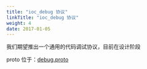 ```yaml
---
title: "ioc_debug 协议"
linkTitle: "ioc_debug 协议"
weight: 4
date: 2017-01-05
---
```


我们期望推出一个通用的代码调试协议，目前在设计阶段

 proto 位于：[debug.proto](https://github.com/alibaba/IOC-Golang/blob/master/debug/api/ioc_golang/boot/debug.proto)
